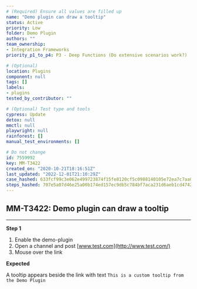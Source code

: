 ```yaml
---
# (Required) Ensure all values are filled up
name: "Demo plugin can draw a tooltip"
status: Active
priority: Low
folder: Demo Plugin
authors: ""
team_ownership: 
- Integration Frameworks
priority_p1_to_p4: P3 - Deep Functions (Do extensive scenarios work?)

# (Optional)
location: Plugins
component: null
tags: []
labels: 
- plugins
tested_by_contributor: ""

# (Optional) Test type and tools
cypress: Update
detox: null
mmctl: null
playwright: null
rainforest: []
manual_test_environments: []

# Do not change
id: 7559992
key: MM-T3422
created_on: "2020-10-21T18:16:51Z"
last_updated: "2022-12-01T21:10:29Z"
case_hashed: 633fcf99c3e062e499723874f15fe8120cf5c0988140105e72ea7c7aa0e36d67c5d603299a416bbc35e230d52a934730
steps_hashed: 707e5a07d46e25a00b174ed157ec9db5c784bf7aca231d6aeb1cd4742f8960586f5da4bb742bdea327e96f674a8eb217
---
```


<!-- (Auto-generated) Based on frontmatter's "key" and "name" -->

## MM-T3422: Demo plugin can draw a tooltip

---

**Step 1**

1. Enable the demo-plugin
2. Open a channel and post [www.test.com](http://www.test.com/)
3. Mouse over the link

**Expected**

A tooltip appears beside the link with text `This is a custom tooltip from the Demo Plugin`
